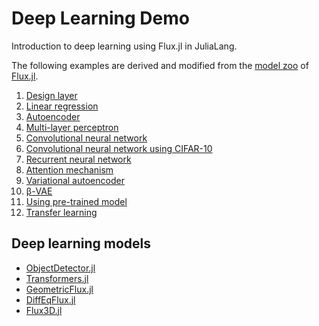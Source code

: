 # Deep Learning Demo

Introduction to deep learning using Flux.jl in JuliaLang.

The following examples are derived and modified from the [model zoo](https://github.com/FluxML/model-zoo) of [Flux.jl](https://github.com/FluxML/Flux.jl).

1. [Design layer](notebook/00_Flux_syntax.ipynb)
2. [Linear regression](notebook/01_Linear_regression.ipynb)
3. [Autoencoder](notebook/02_Autoencoder.ipynb)
4. [Multi-layer perceptron](notebook/03_Multi-layer_perceptron.ipynb)
5. [Convolutional neural network](notebook/04.1_CNN-MNIST.ipynb)
6. [Convolutional neural network using CIFAR-10](notebook/4.2_CNN-CIFAR-10.ipynb)
7. [Recurrent neural network](notebook/05_RNN.ipynb)
8. [Attention mechanism]()
9. [Variational autoencoder](notebook/07_Variational_autoencoder.ipynb)
10. [β-VAE](notebook/08_Beta-VAE.ipynb)
11. [Using pre-trained model](notebook/09_Pre-trained_model.ipynb)
12. [Transfer learning](notebook/10_Transfer_learning.ipynb)

## Deep learning models

* [ObjectDetector.jl](https://github.com/r3tex/ObjectDetector.jl)
* [Transformers.jl](https://github.com/chengchingwen/Transformers.jl)
* [GeometricFlux.jl](https://github.com/yuehhua/GeometricFlux.jl)
* [DiffEqFlux.jl](https://github.com/SciML/DiffEqFlux.jl)
* [Flux3D.jl](https://github.com/nirmal-suthar/Flux3D.jl)
